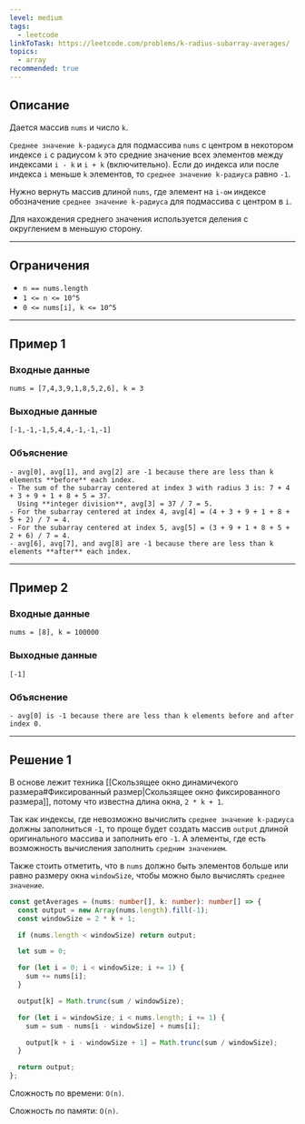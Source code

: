 ```yaml
---
level: medium
tags:
  - leetcode
linkToTask: https://leetcode.com/problems/k-radius-subarray-averages/
topics:
  - array
recommended: true
---
```

## Описание

Дается массив `nums` и число `k`.

`Среднее значение k-радиуса` для подмассива `nums` с центром в некотором индексе `i` с радиусом `k` это средние значение всех элементов между индексами `i - k` и `i + k` (включительно). Если до индекса или после индекса `i` меньше `k` элементов, то `среднее значение k-радиуса` равно `-1`.

Нужно вернуть массив длиной `nums`, где элемент на `i-ом` индексе обозначение `среднее значение k-радиуса` для подмассива с центром в `i`.

Для нахождения среднего значения используется деления с округлением в меньшую сторону.

---
## Ограничения

- `n == nums.length`
- `1 <= n <= 10^5`
- `0 <= nums[i], k <= 10^5`

---
## Пример 1

### Входные данные

```
nums = [7,4,3,9,1,8,5,2,6], k = 3
```
### Выходные данные

```
[-1,-1,-1,5,4,4,-1,-1,-1]
```
### Объяснение

```
- avg[0], avg[1], and avg[2] are -1 because there are less than k elements **before** each index.
- The sum of the subarray centered at index 3 with radius 3 is: 7 + 4 + 3 + 9 + 1 + 8 + 5 = 37.
  Using **integer division**, avg[3] = 37 / 7 = 5.
- For the subarray centered at index 4, avg[4] = (4 + 3 + 9 + 1 + 8 + 5 + 2) / 7 = 4.
- For the subarray centered at index 5, avg[5] = (3 + 9 + 1 + 8 + 5 + 2 + 6) / 7 = 4.
- avg[6], avg[7], and avg[8] are -1 because there are less than k elements **after** each index.
```

---
## Пример 2

### Входные данные

```
nums = [8], k = 100000
```
### Выходные данные

```
[-1]
```
### Объяснение

```
- avg[0] is -1 because there are less than k elements before and after index 0.
```

---
## Решение 1

В основе лежит техника [[Скользящее окно динамичекого размера#Фиксированный размер|Скользящее окно фиксированного размера]], потому что известна длина окна, `2 * k + 1`.

Так как индексы, где невозможно вычислить `среднее значение k-радиуса` должны заполниться `-1`, то проще будет создать массив `output` длиной оригинального массива и заполнить его `-1`. А элементы, где есть возможность вычисления заполнить `средним значением`.

Также стоить отметить, что в `nums` должно быть элементов больше или равно размеру окна `windowSize`, чтобы можно было вычислять `среднее значение`.

```typescript
const getAverages = (nums: number[], k: number): number[] => {
  const output = new Array(nums.length).fill(-1);
  const windowSize = 2 * k + 1;

  if (nums.length < windowSize) return output;

  let sum = 0;

  for (let i = 0; i < windowSize; i += 1) {
    sum += nums[i];
  }

  output[k] = Math.trunc(sum / windowSize);

  for (let i = windowSize; i < nums.length; i += 1) {
    sum = sum - nums[i - windowSize] + nums[i];

    output[k + i - windowSize + 1] = Math.trunc(sum / windowSize);
  }

  return output;
};
```

Сложность по времени: `O(n)`.

Сложность по памяти: `O(n)`.